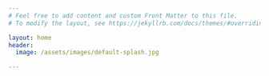 ```yaml
---
# Feel free to add content and custom Front Matter to this file.
# To modify the layout, see https://jekyllrb.com/docs/themes/#overriding-theme-defaults

layout: home
header:
  image: /assets/images/default-splash.jpg

---
```

